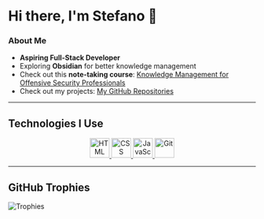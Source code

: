 # Hi there, I'm Stefano 👋  

###  About Me  
-  **Aspiring Full-Stack Developer**  
-  Exploring **Obsidian** for better knowledge management  
-  Check out this **note-taking course**: [Knowledge Management for Offensive Security Professionals](https://github.com/808ale/Knowledge-Management-for-Offensive-Security-Professionals)  
-  Check out my projects: [My GitHub Repositories](https://github.com/stefanuti04?tab=repositories)

---

## Technologies I Use  
<!-- Centering technology icons for a neat visual presentation -->
<p align="center">
  <!-- HTML Icon with a link to its documentation -->
  <a href="https://developer.mozilla.org/en-US/docs/Web/HTML">
    <img src="https://cdn-icons-png.flaticon.com/256/174/174854.png" width="40" alt="HTML" />
  </a> 
  <!-- CSS Icon with a link to its documentation -->
  <a href="https://developer.mozilla.org/en-US/docs/Web/CSS">
    <img src="https://cdn-icons-png.freepik.com/512/732/732190.png" width="40" alt="CSS" />
  </a> 
  <!-- JavaScript Icon with a link to its documentation -->
  <a href="https://developer.mozilla.org/en-US/docs/Web/JavaScript">
    <img src="https://upload.wikimedia.org/wikipedia/commons/thumb/9/99/Unofficial_JavaScript_logo_2.svg/640px-Unofficial_JavaScript_logo_2.svg.png" width="40" alt="JavaScript" />
  </a>
<!-- Git Icon with link to docs -->
<a href="https://git-scm.com/">
<img src="https://github.com/user-attachments/assets/11f8943d-3500-4e2b-a853-59aeae52f48b" width="40" alt="Git"/>
</a>
  
</p>

---

## GitHub Trophies  
<!-- GitHub profile trophies section, generated dynamically based on my username -->
![Trophies](https://github-profile-trophy.vercel.app/?username=stefanuti04&theme=darkhub&no-frame=true&no-bg=true&column=-1)

